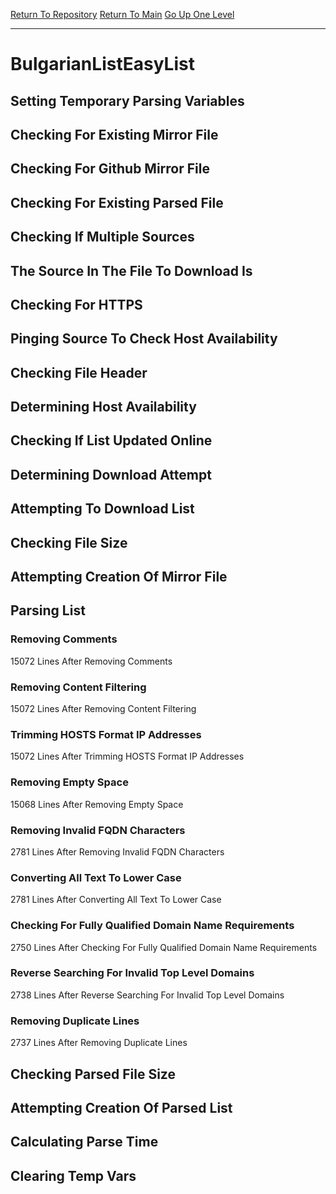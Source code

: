 [Return To Repository](https://github.com/deathbybandaid/piholeparser/)
[Return To Main](https://github.com/deathbybandaid/piholeparser/blob/master/RecentRunLogs/Mainlog.md)
[Go Up One Level](https://github.com/deathbybandaid/piholeparser/blob/master/RecentRunLogs/TopLevelScripts/30-Processing-External-Blacklists.md)
____________________________________
# BulgarianListEasyList
## Setting Temporary Parsing Variables
## Checking For Existing Mirror File
## Checking For Github Mirror File
## Checking For Existing Parsed File
## Checking If Multiple Sources
## The Source In The File To Download Is
## Checking For HTTPS
## Pinging Source To Check Host Availability
## Checking File Header
## Determining Host Availability
## Checking If List Updated Online
## Determining Download Attempt
## Attempting To Download List
## Checking File Size
## Attempting Creation Of Mirror File
## Parsing List
### Removing Comments
15072 Lines After Removing Comments
### Removing Content Filtering
15072 Lines After Removing Content Filtering
### Trimming HOSTS Format IP Addresses
15072 Lines After Trimming HOSTS Format IP Addresses
### Removing Empty Space
15068 Lines After Removing Empty Space
### Removing Invalid FQDN Characters
2781 Lines After Removing Invalid FQDN Characters
### Converting All Text To Lower Case
2781 Lines After Converting All Text To Lower Case
### Checking For Fully Qualified Domain Name Requirements
2750 Lines After Checking For Fully Qualified Domain Name Requirements
### Reverse Searching For Invalid Top Level Domains
2738 Lines After Reverse Searching For Invalid Top Level Domains
### Removing Duplicate Lines
2737 Lines After Removing Duplicate Lines
## Checking Parsed File Size
## Attempting Creation Of Parsed List
## Calculating Parse Time
## Clearing Temp Vars
